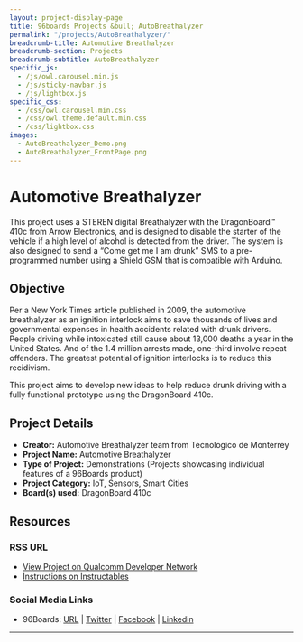 ```yaml
---
layout: project-display-page
title: 96boards Projects &bull; AutoBreathalyzer
permalink: "/projects/AutoBreathalyzer/"
breadcrumb-title: Automotive Breathalyzer
breadcrumb-section: Projects
breadcrumb-subtitle: AutoBreathalyzer
specific_js:
  - /js/owl.carousel.min.js
  - /js/sticky-navbar.js
  - /js/lightbox.js
specific_css:
  - /css/owl.carousel.min.css
  - /css/owl.theme.default.min.css
  - /css/lightbox.css
images:
  - AutoBreathalyzer_Demo.png
  - AutoBreathalyzer_FrontPage.png
---
```

# Automotive Breathalyzer

This project uses a STEREN digital Breathalyzer with the DragonBoard™ 410c from Arrow Electronics, and is designed to disable the starter of the vehicle if a high level of alcohol is detected from the driver. The system is also designed to send a “Come get me I am drunk” SMS to a pre-programmed number using a Shield GSM that is compatible with Arduino.

## Objective

Per a New York Times article published in 2009, the automotive breathalyzer as an ignition interlock aims to save thousands of lives and governmental expenses in health accidents related with drunk drivers. People driving while intoxicated still cause about 13,000 deaths a year in the United States. And of the 1.4 million arrests made, one-third involve repeat offenders. The greatest potential of ignition interlocks is to reduce this recidivism.

This project aims to develop new ideas to help reduce drunk driving with a fully functional prototype using the DragonBoard 410c.

## Project Details

- **Creator:** Automotive Breathalyzer team from Tecnologico de Monterrey
- **Project Name:** Automotive Breathalyzer
- **Type of Project:** Demonstrations (Projects showcasing individual features of a 96Boards product)
- **Project Category:** IoT, Sensors, Smart Cities
- **Board(s) used:** DragonBoard 410c

## Resources

### RSS URL

- [View Project on Qualcomm Developer Network](https://developer.qualcomm.com/project/automotive-breathalyzer)
- [Instructions on Instructables](https://www.instructables.com/id/AUTOMOTIVE-BREATHALYZER/)

### Social Media Links

- 96Boards: [URL](http://www.96boards.org/) &#124; [Twitter](https://twitter.com/96boards) &#124; [Facebook](https://www.facebook.com/96Boards) &#124; [Linkedin](https://www.linkedin.com/showcase/6637095/)


***
